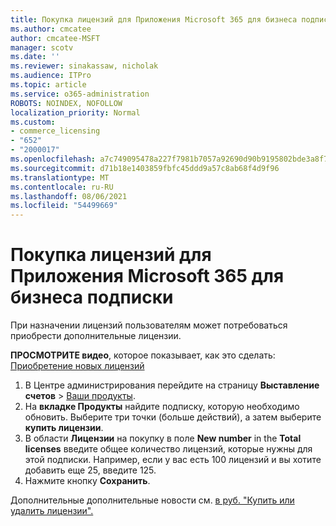 ```yaml
---
title: Покупка лицензий для Приложения Microsoft 365 для бизнеса подписки
ms.author: cmcatee
author: cmcatee-MSFT
manager: scotv
ms.date: ''
ms.reviewer: sinakassaw, nicholak
ms.audience: ITPro
ms.topic: article
ms.service: o365-administration
ROBOTS: NOINDEX, NOFOLLOW
localization_priority: Normal
ms.custom:
- commerce_licensing
- "652"
- "2000017"
ms.openlocfilehash: a7c749095478a227f7981b7057a92690d90b9195802bde3a8f784e25d1ac03a7
ms.sourcegitcommit: d71b18e1403859fbfc45ddd9a57c8ab68f4d9f96
ms.translationtype: MT
ms.contentlocale: ru-RU
ms.lasthandoff: 08/06/2021
ms.locfileid: "54499669"
---
```

# <a name="how-to-buy-licenses-for-your-microsoft-365-apps-for-business-subscription"></a>Покупка лицензий для Приложения Microsoft 365 для бизнеса подписки

При назначении лицензий пользователям может потребоваться приобрести дополнительные лицензии.

**ПРОСМОТРИТЕ видео**, которое показывает, как это сделать: [Приобретение новых лицензий](https://go.microsoft.com/fwlink/p/?linkid=2154857)
  
1. В Центре администрирования перейдите на страницу **Выставление счетов** > [Ваши продукты](https://go.microsoft.com/fwlink/p/?linkid=842054).
2. На **вкладке Продукты** найдите подписку, которую необходимо обновить. Выберите три точки (больше действий), а затем выберите **купить лицензии**.
3. В области **Лицензии** на покупку в поле **New number** in the **Total licenses** введите общее количество лицензий, которые нужны для этой подписки. Например, если у вас есть 100 лицензий и вы хотите добавить еще 25, введите 125.
4. Нажмите кнопку **Сохранить**.

Дополнительные дополнительные новости см. [в руб. "Купить или удалить лицензии".](/microsoft-365/commerce/licenses/buy-licenses)